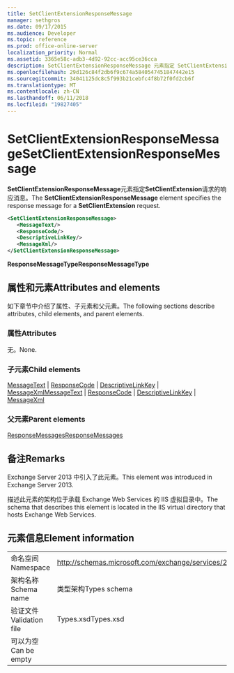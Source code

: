 ```yaml
---
title: SetClientExtensionResponseMessage
manager: sethgros
ms.date: 09/17/2015
ms.audience: Developer
ms.topic: reference
ms.prod: office-online-server
localization_priority: Normal
ms.assetid: 3365e58c-adb3-4d92-92cc-acc95ce36cca
description: SetClientExtensionResponseMessage 元素指定 SetClientExtension 请求的响应消息。
ms.openlocfilehash: 29d126c84f2db6f9c674a5840547451847442e15
ms.sourcegitcommit: 34041125dc8c5f993b21cebfc4f8b72f0fd2cb6f
ms.translationtype: MT
ms.contentlocale: zh-CN
ms.lasthandoff: 06/11/2018
ms.locfileid: "19827405"
---
```

# <a name="setclientextensionresponsemessage"></a><span data-ttu-id="1b197-103">SetClientExtensionResponseMessage</span><span class="sxs-lookup"><span data-stu-id="1b197-103">SetClientExtensionResponseMessage</span></span>

<span data-ttu-id="1b197-104">**SetClientExtensionResponseMessage**元素指定**SetClientExtension**请求的响应消息。</span><span class="sxs-lookup"><span data-stu-id="1b197-104">The **SetClientExtensionResponseMessage** element specifies the response message for a **SetClientExtension** request.</span></span> 
  
```XML
<SetClientExtensionResponseMessage>
   <MessageText/>
   <ResponseCode/>
   <DescriptiveLinkKey/>
   <MessageXml/>
</SetClientExtensionResponseMessage>
```

 <span data-ttu-id="1b197-105">**ResponseMessageType**</span><span class="sxs-lookup"><span data-stu-id="1b197-105">**ResponseMessageType**</span></span>
## <a name="attributes-and-elements"></a><span data-ttu-id="1b197-106">属性和元素</span><span class="sxs-lookup"><span data-stu-id="1b197-106">Attributes and elements</span></span>

<span data-ttu-id="1b197-107">如下章节中介绍了属性、子元素和父元素。</span><span class="sxs-lookup"><span data-stu-id="1b197-107">The following sections describe attributes, child elements, and parent elements.</span></span>
  
### <a name="attributes"></a><span data-ttu-id="1b197-108">属性</span><span class="sxs-lookup"><span data-stu-id="1b197-108">Attributes</span></span>

<span data-ttu-id="1b197-109">无。</span><span class="sxs-lookup"><span data-stu-id="1b197-109">None.</span></span>
  
### <a name="child-elements"></a><span data-ttu-id="1b197-110">子元素</span><span class="sxs-lookup"><span data-stu-id="1b197-110">Child elements</span></span>

<span data-ttu-id="1b197-111">[MessageText](messagetext.md) | [ResponseCode](responsecode.md) | [DescriptiveLinkKey](descriptivelinkkey.md) | [MessageXml](messagexml.md)</span><span class="sxs-lookup"><span data-stu-id="1b197-111">[MessageText](messagetext.md) | [ResponseCode](responsecode.md) | [DescriptiveLinkKey](descriptivelinkkey.md) | [MessageXml](messagexml.md)</span></span>
  
### <a name="parent-elements"></a><span data-ttu-id="1b197-112">父元素</span><span class="sxs-lookup"><span data-stu-id="1b197-112">Parent elements</span></span>

[<span data-ttu-id="1b197-113">ResponseMessages</span><span class="sxs-lookup"><span data-stu-id="1b197-113">ResponseMessages</span></span>](responsemessages.md)
  
## <a name="remarks"></a><span data-ttu-id="1b197-114">备注</span><span class="sxs-lookup"><span data-stu-id="1b197-114">Remarks</span></span>

<span data-ttu-id="1b197-115">Exchange Server 2013 中引入了此元素。</span><span class="sxs-lookup"><span data-stu-id="1b197-115">This element was introduced in Exchange Server 2013.</span></span>
  
<span data-ttu-id="1b197-116">描述此元素的架构位于承载 Exchange Web Services 的 IIS 虚拟目录中。</span><span class="sxs-lookup"><span data-stu-id="1b197-116">The schema that describes this element is located in the IIS virtual directory that hosts Exchange Web Services.</span></span>
  
## <a name="element-information"></a><span data-ttu-id="1b197-117">元素信息</span><span class="sxs-lookup"><span data-stu-id="1b197-117">Element information</span></span>

|||
|:-----|:-----|
|<span data-ttu-id="1b197-118">命名空间</span><span class="sxs-lookup"><span data-stu-id="1b197-118">Namespace</span></span>  <br/> |http://schemas.microsoft.com/exchange/services/2006/types  <br/> |
|<span data-ttu-id="1b197-119">架构名称</span><span class="sxs-lookup"><span data-stu-id="1b197-119">Schema name</span></span>  <br/> |<span data-ttu-id="1b197-120">类型架构</span><span class="sxs-lookup"><span data-stu-id="1b197-120">Types schema</span></span>  <br/> |
|<span data-ttu-id="1b197-121">验证文件</span><span class="sxs-lookup"><span data-stu-id="1b197-121">Validation file</span></span>  <br/> |<span data-ttu-id="1b197-122">Types.xsd</span><span class="sxs-lookup"><span data-stu-id="1b197-122">Types.xsd</span></span>  <br/> |
|<span data-ttu-id="1b197-123">可以为空</span><span class="sxs-lookup"><span data-stu-id="1b197-123">Can be empty</span></span>  <br/> ||
   

